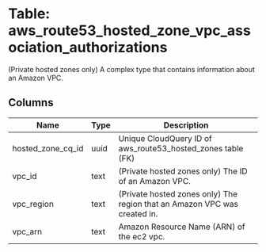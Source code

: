 
# Table: aws_route53_hosted_zone_vpc_association_authorizations
(Private hosted zones only) A complex type that contains information about an Amazon VPC.
## Columns
| Name        | Type           | Description  |
| ------------- | ------------- | -----  |
|hosted_zone_cq_id|uuid|Unique CloudQuery ID of aws_route53_hosted_zones table (FK)|
|vpc_id|text|(Private hosted zones only) The ID of an Amazon VPC.|
|vpc_region|text|(Private hosted zones only) The region that an Amazon VPC was created in.|
|vpc_arn|text|Amazon Resource Name (ARN) of the ec2 vpc.|
